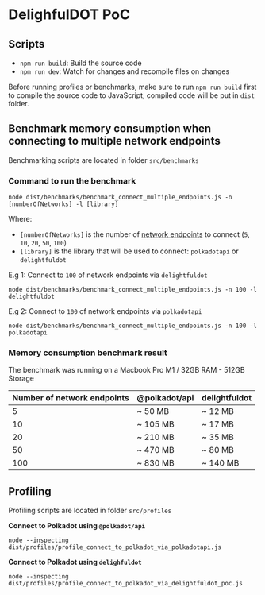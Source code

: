 # DelighfulDOT PoC

## Scripts
- `npm run build`: Build the source code
- `npm run dev`: Watch for changes and recompile files on changes

Before running profiles or benchmarks, make sure to run `npm run build` first to compile the source code to JavaScript, compiled code will be put in `dist` folder.

## Benchmark memory consumption when connecting to multiple network endpoints

Benchmarking scripts are located in folder `src/benchmarks`

### Command to run the benchmark
```ssh
node dist/benchmarks/benchmark_connect_multiple_endpoints.js -n [numberOfNetworks] -l [library]
```
Where:
- `[numberOfNetworks]` is the number of [network endpoints](https://github.com/sinzii/delightfuldot-poc/blob/main/src/util/networks.ts) to connect (`5`, `10`, `20`, `50`, `100`)
- `[library]` is the library that will be used to connect: `polkadotapi` or `delightfuldot`

E.g 1: Connect to `100` of network endpoints via `delightfuldot`
```ssh
node dist/benchmarks/benchmark_connect_multiple_endpoints.js -n 100 -l delightfuldot
```

E.g 2: Connect to `100` of network endpoints via `polkadotapi`
```ssh
node dist/benchmarks/benchmark_connect_multiple_endpoints.js -n 100 -l polkadotapi
```

### Memory consumption benchmark result
The benchmark was running on a Macbook Pro M1 / 32GB RAM - 512GB Storage

| Number of network endpoints | @polkadot/api | delightfuldot |
| ------------- | ------------- | ------------- |
| 5  | ~ 50 MB  | ~ 12 MB |
| 10  | ~ 105 MB  | ~ 17 MB |
| 20  | ~ 210 MB  | ~ 35 MB | 
| 50  | ~ 470 MB  | ~ 80 MB |
| 100  | ~ 830 MB  | ~ 140 MB |

## Profiling

Profiling scripts are located in folder `src/profiles`

**Connect to Polkadot using `@polkadot/api`**
```ssh
node --inspecting dist/profiles/profile_connect_to_polkadot_via_polkadotapi.js
```

**Connect to Polkadot using `delighfuldot`**
```ssh
node --inspecting dist/profiles/profile_connect_to_polkadot_via_delightfuldot_poc.js
```

